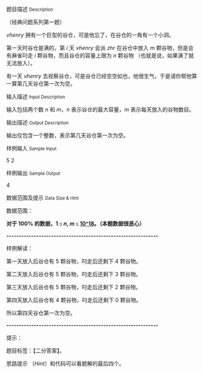 <div class="panel panel-default">
<div class="area-title">
<span>
题目描述
<small>Description</small>
</span></div>
<div class="panel-body">

<p>（经典问题系列第一题）</p><p><em>vhenry</em> 拥有一个巨型的谷仓，可是他忘了，在谷仓的一角有一个小洞。</p><p>第一天时谷仓是满的，第 <em>i</em> 天 <em>vhenry</em> 会派 <em>zhr</em> 在谷仓中放入 <em>m</em> 颗谷物，但是会有麻雀叼走 <em>i</em> 颗谷物，而且谷仓的容量上限为 <em>n</em> 颗谷物 （也就是说，如果满了就无法放入）。</p><p>有一天 <em>vhenry</em> 去视察谷仓，可是谷仓已经空空如也，他很生气，于是请你帮他算一算第几天谷仓第一次为空。</p>

</div>
</div>

<div class="panel panel-default">
<div class="area-title">
<span>
输入描述
<small>Input Description</small>
</span></div>
<div class="panel-body">
<p>输入包括两个数 <em>n</em> 和 <em>m</em>，<em>n</em> 表示谷仓的最大容量，<em>m</em> 表示每天放入的谷物数目。<br></p>

</div>
</div>
<div  class="panel panel-default">
<div class="area-title">
<span>
输出描述
<small>Output Description</small>
</span></div>
<div class="panel-body">

<p>输出仅包含一个整数，表示第几天谷仓第一次为空。<br/></p>

</div>
</div>


<div class="panel panel-default">
<div class="area-title">
<span>
样例输入
<small>Sample Input</small>
</span></div>
<div class="panel-body">
<p style="">5 2</p>

</div>
</div>

<div class="panel panel-default">
<div class="area-title">
<span>
样例输出
<small>Sample Output</small>
</span></div>
<div class="panel-body">
<p>4</p>

</div>
</div>

<div class="panel panel-default">
<div class="area-title">
<span>
数据范围及提示
<small>Data Size & Hint</small>
</span></div>
<div class="panel-body">
<p>数据范围：</p><p><strong>对于 100% 的数据，1 <span style="font-family: Merriweather, serif;">≤</span> <em>n</em>, <em>m</em> <span style="font-family: Merriweather, serif;">≤</span> <span style="text-decoration: underline;">10^18</span>。（本题数据很恶心）</strong></p><p><strong>-------------------------------------------------------------</strong></p><p>样例解读：</p><p>第一天放入后谷仓有 5 颗谷物，叼走后还剩下 4 颗谷物。<br></p><p>第二天放入后谷仓有 5 颗谷物，叼走后还剩下 3 颗谷物。</p><p>第三天放入后谷仓有 5 颗谷物，叼走后还剩下 2 颗谷物。</p><p>第四天放入后谷仓有 4 颗谷物，叼走后还剩下 0 颗谷物。</p><p>所以第四天谷仓第一次为空。</p><p><strong style="">-------------------------------------------------------------</strong></p><p><span style="text-decoration: none;">提示：</span></p><p><span style="text-decoration: none;">题目标签：【二分答案】。</span></p><p><span style="text-decoration: none;">思路提示 （<em>Hint</em>）和代码可以看题解的最后四个。</span><span style="text-decoration: none;"></span></p>
</div>
</div>
